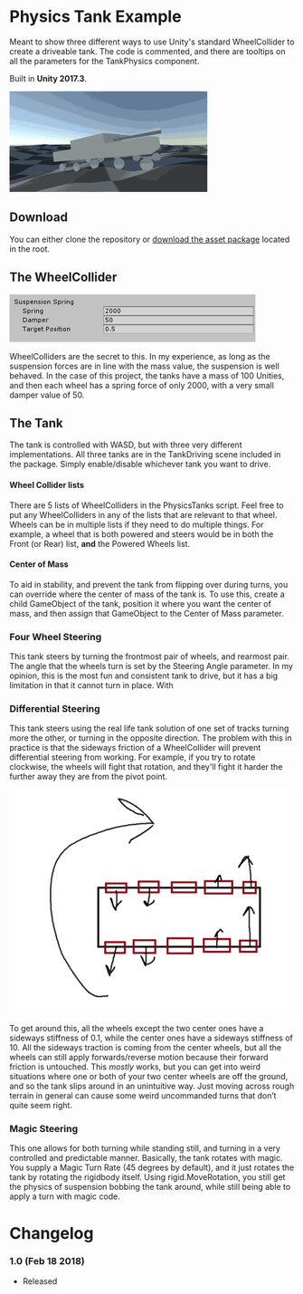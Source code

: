# Physics Tank Example
Meant to show three different ways to use Unity's standard WheelCollider to create a driveable tank. The code is commented, and there are tooltips on all the parameters for the TankPhysics component. 

Built in **Unity 2017.3**.

![screenshot](Screenshots/tankrolling.gif)

## Download

You can either clone the repository or [download the asset package](./PhysicsTankExample.unitypackage) located in the root.

## The WheelCollider

![screenshot](Screenshots/wheelsuspension.png)

WheelColliders are the secret to this. In my experience, as long as the suspension forces are in line with the mass value, the suspension is well behaved. In the case of this project, the tanks have a mass of 100 Unities, and then each wheel has a spring force of only 2000, with a very small damper value of 50.

## The Tank

The tank is controlled with WASD, but with three very different implementations. All three tanks are in the TankDriving scene included in the package. Simply enable/disable whichever tank you want to drive.

#### Wheel Collider lists

There are 5 lists of WheelColliders in the PhysicsTanks script. Feel free to put any WheelColliders in any of the lists that are relevant to that wheel. Wheels can be in multiple lists if they need to do multiple things. For example, a wheel that is both powered and steers would be in both the Front (or Rear) list, **and** the Powered Wheels list.

#### Center of Mass

To aid in stability, and prevent the tank from flipping over during turns, you can override where the center of mass of the tank is. To use this, create a child GameObject of the tank, position it where you want the center of mass, and then assign that GameObject to the Center of Mass parameter.

### Four Wheel Steering

This tank steers by turning the frontmost pair of wheels, and rearmost pair. The angle that the wheels turn is set by the Steering Angle parameter. In my opinion, this is the most fun and consistent tank to drive, but it has a big limitation in that it cannot turn in place. With 

### Differential Steering

This tank steers using the real life tank solution of one set of tracks turning more the other, or turning in the opposite direction. The problem with this in practice is that the sideways friction of a WheelCollider will prevent differential steering from working. For example, if you try to rotate clockwise, the wheels will fight that rotation, and they'll fight it harder the further away they are from the pivot point.

![screenshot](Screenshots/rotating.png)

To get around this, all the wheels except the two center ones have a sideways stiffness of 0.1, while the center ones have a sideways stiffness of 10. All the sideways traction is coming from the center wheels, but all the wheels can still apply forwards/reverse motion because their forward friction is untouched. This *mostly* works, but you can get into weird situations where one or both of your two center wheels are off the ground, and so the tank slips around in an unintuitive way. Just moving across rough terrain in general can cause some weird uncommanded turns that don’t quite seem right.

### Magic Steering

This one allows for both turning while standing still, and turning in a very controlled and predictable manner. Basically, the tank rotates with magic. You supply a Magic Turn Rate (45 degrees by default), and it just rotates the tank by rotating the rigidbody itself. Using rigid.MoveRotation, you still get the physics of suspension bobbing the tank around, while still being able to apply a turn with magic code.

# Changelog

### 1.0 (Feb 18 2018)

- Released